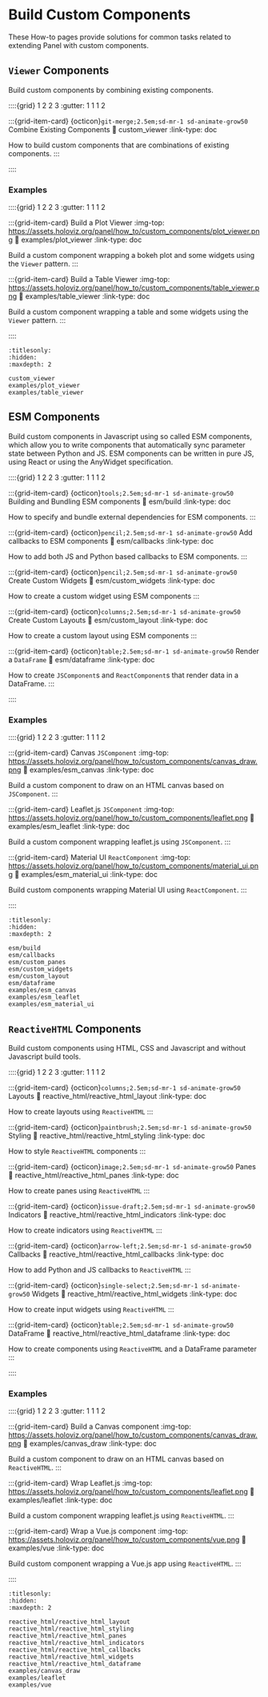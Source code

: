 # Build Custom Components

These How-to pages provide solutions for common tasks related to extending Panel with custom components.

## `Viewer` Components

Build custom components by combining existing components.

::::{grid} 1 2 2 3
:gutter: 1 1 1 2

:::{grid-item-card} {octicon}`git-merge;2.5em;sd-mr-1 sd-animate-grow50` Combine Existing Components
:link: custom_viewer
:link-type: doc

How to build custom components that are combinations of existing components.
:::

::::

### Examples

::::{grid} 1 2 2 3
:gutter: 1 1 1 2

:::{grid-item-card} Build a Plot Viewer
:img-top: https://assets.holoviz.org/panel/how_to/custom_components/plot_viewer.png
:link: examples/plot_viewer
:link-type: doc

Build a custom component wrapping a bokeh plot and some widgets using the `Viewer` pattern.
:::

:::{grid-item-card} Build a Table Viewer
:img-top: https://assets.holoviz.org/panel/how_to/custom_components/table_viewer.png
:link: examples/table_viewer
:link-type: doc

Build a custom component wrapping a table and some widgets using the `Viewer` pattern.
:::

::::

```{toctree}
:titlesonly:
:hidden:
:maxdepth: 2

custom_viewer
examples/plot_viewer
examples/table_viewer
```

## ESM Components

Build custom components in Javascript using so called ESM components, which allow you to write components that automatically sync parameter state between Python and JS. ESM components can be written in pure JS, using React or using the AnyWidget specification.

::::{grid} 1 2 2 3
:gutter: 1 1 1 2


:::{grid-item-card} {octicon}`tools;2.5em;sd-mr-1 sd-animate-grow50` Building and Bundling ESM components
:link: esm/build
:link-type: doc

How to specify and bundle external dependencies for ESM components.
:::

:::{grid-item-card} {octicon}`pencil;2.5em;sd-mr-1 sd-animate-grow50` Add callbacks to ESM components
:link: esm/callbacks
:link-type: doc

How to add both JS and Python based callbacks to ESM components.
:::

:::{grid-item-card} {octicon}`pencil;2.5em;sd-mr-1 sd-animate-grow50` Create Custom Widgets
:link: esm/custom_widgets
:link-type: doc

How to create a custom widget using ESM components
:::

:::{grid-item-card} {octicon}`columns;2.5em;sd-mr-1 sd-animate-grow50` Create Custom Layouts
:link: esm/custom_layout
:link-type: doc

How to create a custom layout using ESM components
:::

:::{grid-item-card} {octicon}`table;2.5em;sd-mr-1 sd-animate-grow50` Render a `DataFrame`
:link: esm/dataframe
:link-type: doc

How to create `JSComponent`s and `ReactComponent`s that render data in a DataFrame.
:::

::::

### Examples

::::{grid} 1 2 2 3
:gutter: 1 1 1 2

:::{grid-item-card} Canvas `JSComponent`
:img-top: https://assets.holoviz.org/panel/how_to/custom_components/canvas_draw.png
:link: examples/esm_canvas
:link-type: doc

Build a custom component to draw on an HTML canvas based on `JSComponent`.
:::

:::{grid-item-card} Leaflet.js `JSComponent`
:img-top: https://assets.holoviz.org/panel/how_to/custom_components/leaflet.png
:link: examples/esm_leaflet
:link-type: doc

Build a custom component wrapping leaflet.js using `JSComponent`.
:::

:::{grid-item-card} Material UI `ReactComponent`
:img-top: https://assets.holoviz.org/panel/how_to/custom_components/material_ui.png
:link: examples/esm_material_ui
:link-type: doc

Build custom components wrapping Material UI using `ReactComponent`.
:::

::::

```{toctree}
:titlesonly:
:hidden:
:maxdepth: 2

esm/build
esm/callbacks
esm/custom_panes
esm/custom_widgets
esm/custom_layout
esm/dataframe
examples/esm_canvas
examples/esm_leaflet
examples/esm_material_ui

```

## `ReactiveHTML` Components

Build custom components using HTML, CSS and Javascript and without Javascript build tools.

::::{grid} 1 2 2 3
:gutter: 1 1 1 2

:::{grid-item-card} {octicon}`columns;2.5em;sd-mr-1 sd-animate-grow50` Layouts
:link: reactive_html/reactive_html_layout
:link-type: doc

How to create layouts using `ReactiveHTML`
:::

:::{grid-item-card} {octicon}`paintbrush;2.5em;sd-mr-1 sd-animate-grow50` Styling
:link: reactive_html/reactive_html_styling
:link-type: doc

How to style `ReactiveHTML` components
:::

:::{grid-item-card} {octicon}`image;2.5em;sd-mr-1 sd-animate-grow50` Panes
:link: reactive_html/reactive_html_panes
:link-type: doc

How to create panes using `ReactiveHTML`
:::

:::{grid-item-card} {octicon}`issue-draft;2.5em;sd-mr-1 sd-animate-grow50` Indicators
:link: reactive_html/reactive_html_indicators
:link-type: doc

How to create indicators using `ReactiveHTML`
:::

:::{grid-item-card} {octicon}`arrow-left;2.5em;sd-mr-1 sd-animate-grow50` Callbacks
:link: reactive_html/reactive_html_callbacks
:link-type: doc

How to add Python and JS callbacks to `ReactiveHTML`
:::

:::{grid-item-card} {octicon}`single-select;2.5em;sd-mr-1 sd-animate-grow50` Widgets
:link: reactive_html/reactive_html_widgets
:link-type: doc

How to create input widgets using `ReactiveHTML`
:::

:::{grid-item-card} {octicon}`table;2.5em;sd-mr-1 sd-animate-grow50` DataFrame
:link: reactive_html/reactive_html_dataframe
:link-type: doc

How to create components using `ReactiveHTML` and a DataFrame parameter
:::

::::

### Examples

::::{grid} 1 2 2 3
:gutter: 1 1 1 2

:::{grid-item-card} Build a Canvas component
:img-top: https://assets.holoviz.org/panel/how_to/custom_components/canvas_draw.png
:link: examples/canvas_draw
:link-type: doc

Build a custom component to draw on an HTML canvas based on `ReactiveHTML`.
:::

:::{grid-item-card} Wrap Leaflet.js
:img-top: https://assets.holoviz.org/panel/how_to/custom_components/leaflet.png
:link: examples/leaflet
:link-type: doc

Build a custom component wrapping leaflet.js using `ReactiveHTML`.
:::

:::{grid-item-card} Wrap a Vue.js component
:img-top: https://assets.holoviz.org/panel/how_to/custom_components/vue.png
:link: examples/vue
:link-type: doc

Build custom component wrapping a Vue.js app using `ReactiveHTML`.
:::

::::

```{toctree}
:titlesonly:
:hidden:
:maxdepth: 2

reactive_html/reactive_html_layout
reactive_html/reactive_html_styling
reactive_html/reactive_html_panes
reactive_html/reactive_html_indicators
reactive_html/reactive_html_callbacks
reactive_html/reactive_html_widgets
reactive_html/reactive_html_dataframe
examples/canvas_draw
examples/leaflet
examples/vue
```
